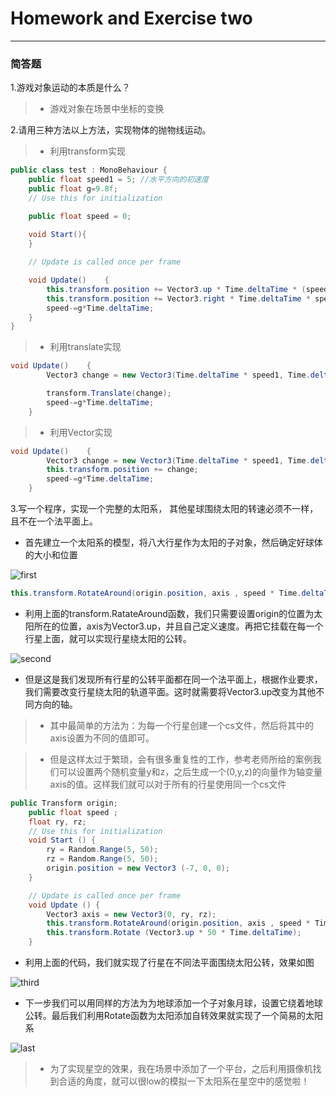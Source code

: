# Homework and Exercise two

-------------------

### 简答题

1.游戏对象运动的本质是什么？

>* 游戏对象在场景中坐标的变换


2.请用三种方法以上方法，实现物体的抛物线运动。

>* 利用transform实现

``` C#
public class test : MonoBehaviour {
	public float speed1 = 5; //水平方向的初速度
	public float g=9.8f;
	// Use this for initialization

	public float speed = 0;
		
	void Start(){
	}

	// Update is called once per frame

	void Update()    {
		this.transform.position += Vector3.up * Time.deltaTime * (speed);  
		this.transform.position += Vector3.right * Time.deltaTime * speed1;  
		speed-=g*Time.deltaTime;  
	}		
}
```

>* 利用translate实现

```C#
void Update()    {
		Vector3 change = new Vector3(Time.deltaTime * speed1, Time.deltaTime * (speed), 0);  

		transform.Translate(change);  
		speed-=g*Time.deltaTime;  
	}	
```

>* 利用Vector实现

```C#
void Update()    {
		Vector3 change = new Vector3(Time.deltaTime * speed1, Time.deltaTime * (speed), 0);  
		this.transform.position += change; 
		speed-=g*Time.deltaTime;  
	}
```

3.写一个程序，实现一个完整的太阳系， 其他星球围绕太阳的转速必须不一样，且不在一个法平面上。

* 首先建立一个太阳系的模型，将八大行星作为太阳的子对象，然后确定好球体的大小和位置

![first](https://m.qpic.cn/psb?/V12JKlAN0jHOQ9/vxhL9wkfGsgv3swpi12LuxJdnT5LJRbNN5j1OSDeDcU!/b/dEEBAAAAAAAA&bo=hgWQAgAAAAADBzM!&rf=viewer_4)

``` C#
this.transform.RotateAround(origin.position, axis , speed * Time.deltaTime);
```

* 利用上面的transform.RatateAround函数，我们只需要设置origin的位置为太阳所在的位置，axis为Vector3.up，并且自己定义速度。再把它挂载在每一个行星上面，就可以实现行星绕太阳的公转。

![second](https://m.qpic.cn/psb?/V12JKlAN0jHOQ9/gfTQPTog4NL42hE2mivrk3uObZbsOJLDCA3scKHf*gc!/b/dDABAAAAAAAA&bo=jAXMAQAAAAADB2Y!&rf=viewer_4)

* 但是这是我们发现所有行星的公转平面都在同一个法平面上，根据作业要求，我们需要改变行星绕太阳的轨道平面。这时就需要将Vector3.up改变为其他不同方向的轴。

>* 其中最简单的方法为：为每一个行星创建一个cs文件，然后将其中的axis设置为不同的值即可。

>* 但是这样太过于繁琐，会有很多重复性的工作，参考老师所给的案例我们可以设置两个随机变量y和z，之后生成一个(0,y,z)的向量作为轴变量axis的值。这样我们就可以对于所有的行星使用同一个cs文件

``` C#
public Transform origin;  
	public float speed ;  
	float ry, rz;  
	// Use this for initialization  
	void Start () {  
		ry = Random.Range(5, 50);  
		rz = Random.Range(5, 50); 
		origin.position = new Vector3 (-7, 0, 0);
	}  

	// Update is called once per frame  
	void Update () {  
		Vector3 axis = new Vector3(0, ry, rz);  
		this.transform.RotateAround(origin.position, axis , speed * Time.deltaTime);  
		this.transform.Rotate (Vector3.up * 50 * Time.deltaTime);
	}  
```

* 利用上面的代码，我们就实现了行星在不同法平面围绕太阳公转，效果如图

![third](https://m.qpic.cn/psb?/V12JKlAN0jHOQ9/OIsPCqlR4mDC5.A70m28OpWG0HDCSSQ8EOd8byhtq3s!/b/dFYBAAAAAAAA&bo=LAVkAgAAAAADB20!&rf=viewer_4)

* 下一步我们可以用同样的方法为为地球添加一个子对象月球，设置它绕着地球公转。最后我们利用Rotate函数为太阳添加自转效果就实现了一个简易的太阳系

![last](https://m.qpic.cn/psb?/V12JKlAN0jHOQ9/AdJ9htjaY63cGz9VstxGmBs.2NamDJnbCtLo0SW0yMw!/b/dAQBAAAAAAAA&bo=PgbIAgAAAAADB9A!&rf=viewer_4)
 
>* 为了实现星空的效果，我在场景中添加了一个平台，之后利用摄像机找到合适的角度，就可以很low的模拟一下太阳系在星空中的感觉啦！















